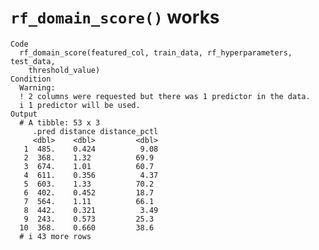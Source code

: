 # `rf_domain_score()` works

    Code
      rf_domain_score(featured_col, train_data, rf_hyperparameters, test_data,
        threshold_value)
    Condition
      Warning:
      ! 2 columns were requested but there was 1 predictor in the data.
      i 1 predictor will be used.
    Output
      # A tibble: 53 x 3
         .pred distance distance_pctl
         <dbl>    <dbl>         <dbl>
       1  485.    0.424          9.08
       2  368.    1.32          69.9 
       3  674.    1.01          60.7 
       4  611.    0.356          4.37
       5  603.    1.33          70.2 
       6  402.    0.452         18.7 
       7  564.    1.11          66.1 
       8  442.    0.321          3.49
       9  243.    0.573         25.3 
      10  368.    0.660         38.6 
      # i 43 more rows

